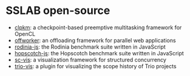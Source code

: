 # SSLAB open-source

- [clpkm](https://github.com/nycu-sslab/clpkm): a checkpoint-based preemptive multitasking framework for OpenCL
- [offworker](https://github.com/nycu-sslab/offworker): an offloading framework for parallel web applications
- [rodinia-js](https://github.com/nycu-sslab/rodinia-js): the Rodinia benchmark suite written in JavaScript
- [hopscotch-js](https://github.com/nycu-sslab/hopscotch-js): the Hopscotch benchmark suite written in JavaScript
- [sc-vis](https://github.com/ianchen-tw/sc-vis): a visualization framework for structured concurrency
- [trio-vis](https://github.com/ianchen-tw/trio-vis): a plugin for visualizing the scope history of Trio projects
